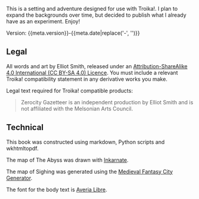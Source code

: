 This is a setting and adventure designed for use with Troika!. I plan to expand the backgrounds over time, but decided to publish what I already have as an experiment. Enjoy!

Version: {{meta.version}}-{{meta.date|replace('-', '')}}

## Legal

All words and art by Elliot Smith, released under an [Attribution-ShareAlike 4.0 International (CC BY-SA 4.0) Licence](https://creativecommons.org/licenses/by-sa/4.0/). You must include a relevant Troika! compatibility statement in any derivative works you make.

Legal text required for Troika! compatible products:

> Zerocity Gazetteer is an independent production by Elliot Smith and is not affiliated with the Melsonian Arts Council.

## Technical

This book was constructed using markdown, Python scripts and wkhtmltopdf.

The map of The Abyss was drawn with [Inkarnate](https://inkarnate.com/).

The map of Sighing was generated using the [Medieval Fantasy City Generator](https://watabou.itch.io/medieval-fantasy-city-generator).

The font for the body text is [Averia Libre](https://fonts.google.com/specimen/Averia+Libre).
